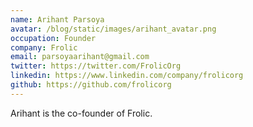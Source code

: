 ```yaml
---
name: Arihant Parsoya
avatar: /blog/static/images/arihant_avatar.png
occupation: Founder
company: Frolic
email: parsoyaarihant@gmail.com
twitter: https://twitter.com/FrolicOrg
linkedin: https://www.linkedin.com/company/frolicorg
github: https://github.com/frolicorg
---
```


Arihant is the co-founder of Frolic.

